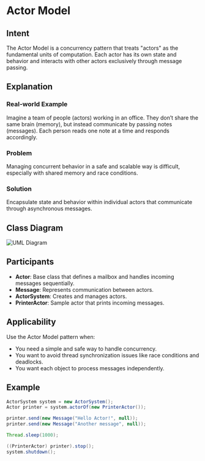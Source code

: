 # Actor Model

## Intent

The Actor Model is a concurrency pattern that treats "actors" as the fundamental units of computation. Each actor has its own state and behavior and interacts with other actors exclusively through message passing.

## Explanation

### Real-world Example

Imagine a team of people (actors) working in an office. They don’t share the same brain (memory), but instead communicate by passing notes (messages). Each person reads one note at a time and responds accordingly.

### Problem

Managing concurrent behavior in a safe and scalable way is difficult, especially with shared memory and race conditions.

### Solution

Encapsulate state and behavior within individual actors that communicate through asynchronous messages.

## Class Diagram

![UML Diagram](etc/actor-model.png)

## Participants

- **Actor**: Base class that defines a mailbox and handles incoming messages sequentially.
- **Message**: Represents communication between actors.
- **ActorSystem**: Creates and manages actors.
- **PrinterActor**: Sample actor that prints incoming messages.

## Applicability

Use the Actor Model pattern when:

- You need a simple and safe way to handle concurrency.
- You want to avoid thread synchronization issues like race conditions and deadlocks.
- You want each object to process messages independently.

## Example

```java
ActorSystem system = new ActorSystem();
Actor printer = system.actorOf(new PrinterActor());

printer.send(new Message("Hello Actor!", null));
printer.send(new Message("Another message", null));

Thread.sleep(1000);

((PrinterActor) printer).stop();
system.shutdown();
